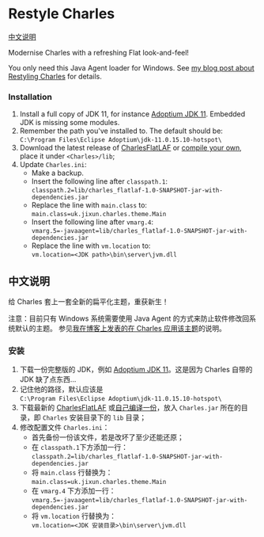 # Restyle Charles

[中文说明](#中文说明)

Modernise Charles with a refreshing Flat look-and-feel!

You only need this Java Agent loader for Windows.
See [my blog post about Restyling Charles][blog_post] for details.

### Installation

1. Install a full copy of JDK 11, for instance [Adoptium JDK 11][a_jdk11]. Embedded JDK is missing some modules.
2. Remember the path you've installed to. The default should be:  
   `C:\Program Files\Eclipse Adoptium\jdk-11.0.15.10-hotspot\`
3. Download the latest release of [CharlesFlatLAF][charles_flaf_rel] or [compile your own][charles_flaf_git], place it under `<Charles>/lib`;
4. Update `Charles.ini`:
   * Make a backup.
   * Insert the following line after `classpath.1`:  
     `classpath.2=lib/charles_flatlaf-1.0-SNAPSHOT-jar-with-dependencies.jar`
   * Replace the line with `main.class` to:  
     `main.class=uk.jixun.charles.theme.Main`
   * Insert the following line after `vmarg.4`:  
     `vmarg.5=-javaagent=lib/charles_flatlaf-1.0-SNAPSHOT-jar-with-dependencies.jar`
   * Replace the line with `vm.location` to:  
     `vm.location=<JDK path>\bin\server\jvm.dll`

## 中文说明

给 Charles 套上一套全新的扁平化主题，重获新生！

注意：目前只有 Windows 系统需要使用 Java Agent 的方式来防止软件修改回系统默认的主题。
参见[我在博客上发表的在 Charles 应用该主题][blog_post]的说明。

### 安装

1. 下载一份完整版的 JDK，例如 [Adoptium JDK 11][a_jdk11]。这是因为 Charles 自带的 JDK 缺了点东西…
2. 记住他的路径，默认应该是  
   `C:\Program Files\Eclipse Adoptium\jdk-11.0.15.10-hotspot\`
3. 下载最新的 [CharlesFlatLAF][charles_flaf_rel] 或[自己编译一份][charles_flaf_git]，放入 `Charles.jar` 所在的目录，即 `Charles` 安装目录下的 `lib` 目录；
4. 修改配置文件 `Charles.ini`：
   * 首先备份一份该文件，若是改坏了至少还能还原；
   * 在 `classpath.1`下方添加一行：  
     `classpath.2=lib/charles_flatlaf-1.0-SNAPSHOT-jar-with-dependencies.jar`
   * 将 `main.class` 行替换为：  
     `main.class=uk.jixun.charles.theme.Main`
   * 在 `vmarg.4` 下方添加一行：  
     `vmarg.5=-javaagent=lib/charles_flatlaf-1.0-SNAPSHOT-jar-with-dependencies.jar`
   * 将 `vm.location` 行替换为：  
     `vm.location=<JDK 安装目录>\bin\server\jvm.dll`

[charles_flaf_rel]: https://github.com/jixunmoe/Charles-FlatLAF/release
[charles_flaf_git]: https://github.com/jixunmoe/Charles-FlatLAF
[blog_post]: https://jixun.uk/posts/2022/restyle-charles-using-flatlaf/
[a_jdk11]: https://adoptium.net/temurin/releases/?version=11
